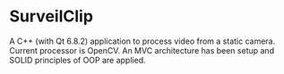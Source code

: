 # SurveilClip
A C++ (with Qt 6.8.2) application to process video from a static camera. Current processor is OpenCV. An MVC architecture has been setup and SOLID principles of OOP are applied.
